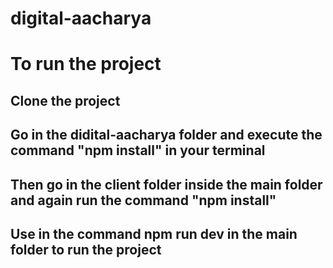 # digital-aacharya

# To run the project

## Clone the project
## Go in the didital-aacharya folder and execute the command "npm install" in your terminal
## Then go in the client folder inside the main folder and again run the command "npm install"
## Use in the command npm run dev in the main folder to run the project

